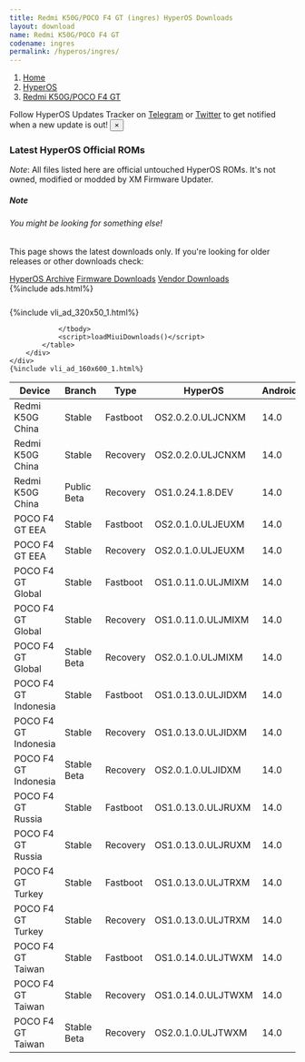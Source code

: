 ```yaml
---
title: Redmi K50G/POCO F4 GT (ingres) HyperOS Downloads
layout: download
name: Redmi K50G/POCO F4 GT
codename: ingres
permalink: /hyperos/ingres/
---
```

<nav aria-label="breadcrumb">
    <ol class="breadcrumb">
        <li class="breadcrumb-item"><a href="/">Home</a></li>
        <li class="breadcrumb-item"><a href="/hyperos/">HyperOS</a></li>
        <li class="breadcrumb-item active" aria-current="page"><a href="/hyperos/ingres/">Redmi K50G/POCO F4 GT</a></li>
    </ol>
</nav>
<div class="alert alert-primary alert-dismissible fade show" role="alert">
    Follow HyperOS Updates Tracker on <a href="https://t.me/MIUIUpdatesTracker" class="alert-link">Telegram</a>
     or <a href="https://twitter.com/MiFwUpdater" class="alert-link">Twitter</a> to get notified when a new update is out!
    <button type="button" class="close" data-dismiss="alert" aria-label="Close">
        <span aria-hidden="true">&times;</span>
    </button>
</div>

### Latest HyperOS Official ROMs
*Note*: All files listed here are official untouched HyperOS ROMs. It's not owned, modified or modded by XM Firmware Updater.
<div class="card">
  <div class="card-body">
    <h5 class="card-title">Note</h5>
    <h6 class="card-subtitle mb-2 text-muted">You might be looking for something else!</h6>
    <p class="card-text">This page shows the latest downloads only.
     If you're looking for older releases or other downloads check:</p>
    <a href="/archive/hyperos/ingres/" class="card-link">HyperOS Archive</a>
    <a href="/firmware/ingres/" class="card-link">Firmware Downloads</a>
    <a href="/vendor/ingres/" class="card-link">Vendor Downloads</a>
  </div>
</div>
{%include ads.html%}
<div class="row justify-content-center">
    <div class="col-10">
        <div class="table-responsive-md" style="margin-top: 25px;">
            {%include vli_ad_320x50_1.html%}
            <table id="miui" class="display dt-responsive nowrap compact table table-striped table-hover table-sm">
                <thead class="thead-dark">
                    <tr>
                        <th data-ref="device">Device</th>
                        <th data-ref="branch">Branch</th>
                        <th data-ref="type">Type</th>
                        <th data-ref="miui">HyperOS</th>
                        <th data-ref="android">Android</th>
                        <th data-ref="size">Size</th>
                        <th data-ref="size">Date</th>
                        <th data-ref="link">Link</th>
                    </tr>
                </thead>
                <tbody>
                <tr><td>Redmi K50G China</td><td>Stable</td><td>Fastboot</td><td>OS2.0.2.0.ULJCNXM</td><td>14.0</td><td>7.1 GB</td><td>2025-03-13</td><td><a href="/hyperos/ingres/stable/OS2.0.2.0.ULJCNXM/">Download</a></td></tr>
<tr><td>Redmi K50G China</td><td>Stable</td><td>Recovery</td><td>OS2.0.2.0.ULJCNXM</td><td>14.0</td><td>6.1 GB</td><td>2025-03-24</td><td><a href="/hyperos/ingres/stable/OS2.0.2.0.ULJCNXM/">Download</a></td></tr>
<tr><td>Redmi K50G China</td><td>Public Beta</td><td>Recovery</td><td>OS1.0.24.1.8.DEV</td><td>14.0</td><td>5.8 GB</td><td>2024-01-12</td><td><a href="/hyperos/ingres/public beta/OS1.0.24.1.8.DEV/">Download</a></td></tr>
<tr><td>POCO F4 GT EEA</td><td>Stable</td><td>Fastboot</td><td>OS2.0.1.0.ULJEUXM</td><td>14.0</td><td>6.5 GB</td><td>2025-03-14</td><td><a href="/hyperos/ingres/stable/OS2.0.1.0.ULJEUXM/">Download</a></td></tr>
<tr><td>POCO F4 GT EEA</td><td>Stable</td><td>Recovery</td><td>OS2.0.1.0.ULJEUXM</td><td>14.0</td><td>5.4 GB</td><td>2025-03-25</td><td><a href="/hyperos/ingres/stable/OS2.0.1.0.ULJEUXM/">Download</a></td></tr>
<tr><td>POCO F4 GT Global</td><td>Stable</td><td>Fastboot</td><td>OS1.0.11.0.ULJMIXM</td><td>14.0</td><td>6.5 GB</td><td>2025-02-26</td><td><a href="/hyperos/ingres/stable/OS1.0.11.0.ULJMIXM/">Download</a></td></tr>
<tr><td>POCO F4 GT Global</td><td>Stable</td><td>Recovery</td><td>OS1.0.11.0.ULJMIXM</td><td>14.0</td><td>5.2 GB</td><td>2025-03-07</td><td><a href="/hyperos/ingres/stable/OS1.0.11.0.ULJMIXM/">Download</a></td></tr>
<tr><td>POCO F4 GT Global</td><td>Stable Beta</td><td>Recovery</td><td>OS2.0.1.0.ULJMIXM</td><td>14.0</td><td>5.4 GB</td><td>2025-04-04</td><td><a href="/hyperos/ingres/stable beta/OS2.0.1.0.ULJMIXM/">Download</a></td></tr>
<tr><td>POCO F4 GT Indonesia</td><td>Stable</td><td>Fastboot</td><td>OS1.0.13.0.ULJIDXM</td><td>14.0</td><td>6.4 GB</td><td>2025-02-26</td><td><a href="/hyperos/ingres/stable/OS1.0.13.0.ULJIDXM/">Download</a></td></tr>
<tr><td>POCO F4 GT Indonesia</td><td>Stable</td><td>Recovery</td><td>OS1.0.13.0.ULJIDXM</td><td>14.0</td><td>5.0 GB</td><td>2025-03-07</td><td><a href="/hyperos/ingres/stable/OS1.0.13.0.ULJIDXM/">Download</a></td></tr>
<tr><td>POCO F4 GT Indonesia</td><td>Stable Beta</td><td>Recovery</td><td>OS2.0.1.0.ULJIDXM</td><td>14.0</td><td>5.3 GB</td><td>2025-04-07</td><td><a href="/hyperos/ingres/stable beta/OS2.0.1.0.ULJIDXM/">Download</a></td></tr>
<tr><td>POCO F4 GT Russia</td><td>Stable</td><td>Fastboot</td><td>OS1.0.13.0.ULJRUXM</td><td>14.0</td><td>6.3 GB</td><td>2025-02-26</td><td><a href="/hyperos/ingres/stable/OS1.0.13.0.ULJRUXM/">Download</a></td></tr>
<tr><td>POCO F4 GT Russia</td><td>Stable</td><td>Recovery</td><td>OS1.0.13.0.ULJRUXM</td><td>14.0</td><td>5.0 GB</td><td>2025-03-07</td><td><a href="/hyperos/ingres/stable/OS1.0.13.0.ULJRUXM/">Download</a></td></tr>
<tr><td>POCO F4 GT Turkey</td><td>Stable</td><td>Fastboot</td><td>OS1.0.13.0.ULJTRXM</td><td>14.0</td><td>6.1 GB</td><td>2025-02-26</td><td><a href="/hyperos/ingres/stable/OS1.0.13.0.ULJTRXM/">Download</a></td></tr>
<tr><td>POCO F4 GT Turkey</td><td>Stable</td><td>Recovery</td><td>OS1.0.13.0.ULJTRXM</td><td>14.0</td><td>5.0 GB</td><td>2025-03-07</td><td><a href="/hyperos/ingres/stable/OS1.0.13.0.ULJTRXM/">Download</a></td></tr>
<tr><td>POCO F4 GT Taiwan</td><td>Stable</td><td>Fastboot</td><td>OS1.0.14.0.ULJTWXM</td><td>14.0</td><td>5.8 GB</td><td>2025-02-26</td><td><a href="/hyperos/ingres/stable/OS1.0.14.0.ULJTWXM/">Download</a></td></tr>
<tr><td>POCO F4 GT Taiwan</td><td>Stable</td><td>Recovery</td><td>OS1.0.14.0.ULJTWXM</td><td>14.0</td><td>4.9 GB</td><td>2025-03-07</td><td><a href="/hyperos/ingres/stable/OS1.0.14.0.ULJTWXM/">Download</a></td></tr>
<tr><td>POCO F4 GT Taiwan</td><td>Stable Beta</td><td>Recovery</td><td>OS2.0.1.0.ULJTWXM</td><td>14.0</td><td>5.2 GB</td><td>2025-04-07</td><td><a href="/hyperos/ingres/stable beta/OS2.0.1.0.ULJTWXM/">Download</a></td></tr>

                </tbody>
                <script>loadMiuiDownloads()</script>
            </table>
        </div>
    </div>
    {%include vli_ad_160x600_1.html%}
</div>
